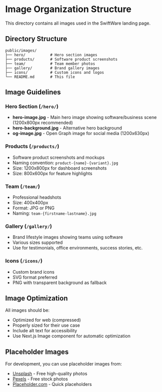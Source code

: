 # Image Organization Structure

This directory contains all images used in the SwiftWare landing page.

## Directory Structure

```
public/images/
├── hero/           # Hero section images
├── products/       # Software product screenshots
├── team/           # Team member photos
├── gallery/        # Brand gallery images
├── icons/          # Custom icons and logos
└── README.md       # This file
```

## Image Guidelines

### Hero Section (`/hero/`)
- **hero-image.jpg** - Main hero image showing software/business scene (1200x800px recommended)
- **hero-background.jpg** - Alternative hero background
- **og-image.jpg** - Open Graph image for social media (1200x630px)

### Products (`/products/`)
- Software product screenshots and mockups
- Naming convention: `product-{name}-{variant}.jpg`
- Size: 1200x800px for dashboard screenshots
- Size: 800x600px for feature highlights

### Team (`/team/`)
- Professional headshots
- Size: 400x400px
- Format: JPG or PNG
- Naming: `team-{firstname-lastname}.jpg`

### Gallery (`/gallery/`)
- Brand lifestyle images showing teams using software
- Various sizes supported
- Use for testimonials, office environments, success stories, etc.

### Icons (`/icons/`)
- Custom brand icons
- SVG format preferred
- PNG with transparent background as fallback

## Image Optimization

All images should be:
- Optimized for web (compressed)
- Properly sized for their use case
- Include alt text for accessibility
- Use Next.js Image component for automatic optimization

## Placeholder Images

For development, you can use placeholder images from:
- [Unsplash](https://unsplash.com/) - Free high-quality photos
- [Pexels](https://pexels.com/) - Free stock photos
- [Placeholder.com](https://placeholder.com/) - Quick placeholders 